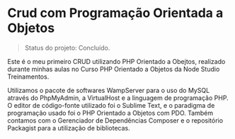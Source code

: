 # Crud com Programação Orientada a Objetos

> Status do projeto: Concluído.

Este é o meu primeiro CRUD utilizando PHP Orientado a Obejtos, realizado durante minhas aulas no Curso PHP Orientado a Objetos da Node Studio Treinamentos.

Utilizamos o pacote de softwares WampServer para o uso do MySQL através do PhpMyAdmin, a VirtualHost e a linguagem de programação PHP. O editor de código-fonte utilizado foi o Sublime Text, e o paradigma de programação usado foi o PHP Orientado a Objetos com PDO.
Também contamos com o Gerenciador de Dependências Composer e o repositório Packagist para a utilização de bibliotecas.
